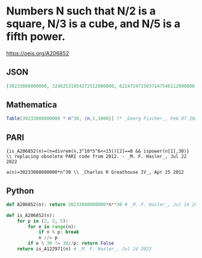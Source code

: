 # Numbers N such that N/2 is a square, N/3 is a cube, and N/5 is a fifth power\.
https://oeis.org/A206852
## JSON
```JSON
[30233088000000, 32462531054272512000000, 6224724715037147546112000000, 34856377305871210027941888000000, 28156757354736328125000000000000000, 6683747269421867033919422988288000000, 681433858470444619689081338982912000000]
```
## Mathematica
```Mathematica
Table[30233088000000 * n^30, {n,1,1000}] (* _Georg Fischer_, Feb 07 2021 *)
```
## PARI
```PARI
{is_A206852(n)=(n=divrem(n,3^10*5^6<<15))[2]==0 && ispower(n[1],30)} \\ replacing obsolete PARI code from 2012. - _M. F. Hasler_, Jul 22 2022
```
```PARI
a(n)=30233088000000*n^30 \\ _Charles R Greathouse IV_, Apr 25 2012
```
## Python
```Python
def A206852(n): return 30233088000000*n**30 # _M. F. Hasler_, Jul 24 2022
```
```Python
def is_A206852(n):
    for p in (2, 3, 5):
        for e in range(n):
            if n % p: break
            n //= p
        if e % 30 != 30//p: return False
    return is_A122971(n) # _M. F. Hasler_, Jul 24 2022
```
